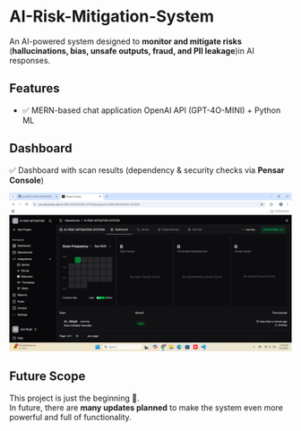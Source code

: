 # AI-Risk-Mitigation-System

An AI-powered system designed to **monitor and mitigate risks** (**hallucinations, bias, unsafe outputs, fraud, and PII leakage**)in AI responses.   

## Features
- ✅ MERN-based chat application  OpenAI API  (GPT-4O-MINI) + Python ML  

## Dashboard
 ✅ Dashboard with scan results (dependency & security checks via **Pensar Console**)

![Dashboard Screenshot](https://github.com/jiya2401/AI-RISK-MITIGATION-SYSTEM/blob/main/Screenshot%202025-09-01%20175822.png?raw=true)


## Future Scope
This project is just the beginning 🚀.  
In future, there are **many updates planned** to make the system even more powerful and full of functionality.

